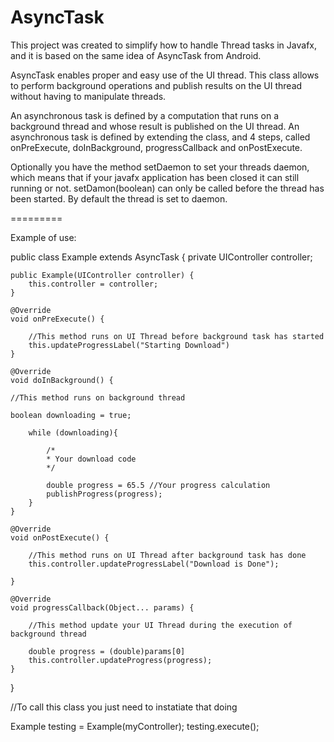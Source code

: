 AsyncTask
=========

This project was created to simplify how to handle Thread tasks in Javafx, and it is based on the same idea of AsyncTask from Android.

AsyncTask enables proper and easy use of the UI thread. This class allows to perform background operations and publish results on the UI thread without having to manipulate threads.

An asynchronous task is defined by a computation that runs on a background thread and whose result is published on the UI thread. An asynchronous task is defined by extending the class, and 4 steps, called onPreExecute, doInBackground, progressCallback and onPostExecute.

Optionally you have the method setDaemon to set your threads daemon, which means that if your javafx application has been closed it can still running or not. setDamon(boolean) can only be called before the thread has been started. By default the thread is set to daemon.

=========

Example of use:

public class Example extends AsyncTask {
    private UIController controller;

    public Example(UIController controller) {
        this.controller = controller;
    }

    @Override
    void onPreExecute() {
    
        //This method runs on UI Thread before background task has started
        this.updateProgressLabel("Starting Download")
    }

    @Override
    void doInBackground() {

    //This method runs on background thread
    
    boolean downloading = true;
    
        while (downloading){
        
            /*
            * Your download code
            */
            
            double progress = 65.5 //Your progress calculation 
            publishProgress(progress);
        }
    }

    @Override
    void onPostExecute() {

        //This method runs on UI Thread after background task has done
        this.controller.updateProgressLabel("Download is Done");

    }

    @Override
    void progressCallback(Object... params) {
    
        //This method update your UI Thread during the execution of background thread
        
        double progress = (double)params[0]
        this.controller.updateProgress(progress);
    }
}


//To call this class you just need to instatiate that doing 

Example testing = Example(myController);
testing.execute();
